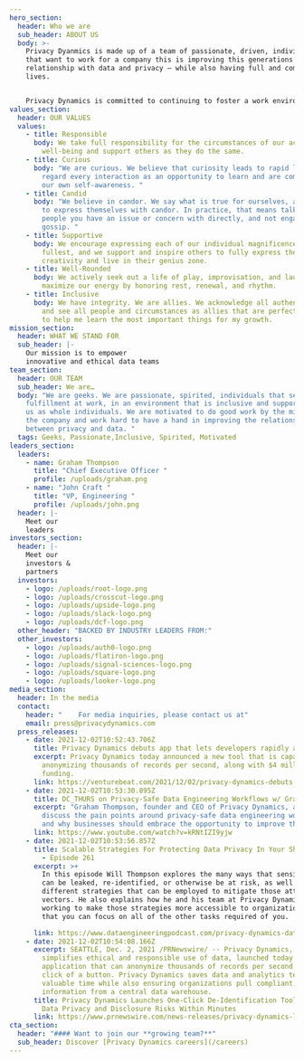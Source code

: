 ```yaml
---
hero_section:
  header: Who we are
  sub_header: ABOUT US
  body: >-
    Privacy Dyanmics is made up of a team of passionate, driven, individuals
    that want to work for a company this is improving this generations’
    relationship with data and privacy — while also having full and complete
    lives. 


    Privacy Dynamics is committed to continuing to foster a work environment that brings out the best in every one of our employees.
values_section:
  header: OUR VALUES
  values:
    - title: Responsible
      body: We take full responsibility for the circumstances of our actions and
        well-being and support others as they do the same.
    - title: Curious
      body: "We are curious. We believe that curiosity leads to rapid learning. We
        regard every interaction as an opportunity to learn and are committed to
        our own self-awareness. "
    - title: Candid
      body: "We believe in candor. We say what is true for ourselves, and allow others
        to express themselves with candor. In practice, that means talking to
        people you have an issue or concern with directly, and not engaging in
        gossip. "
    - title: Supportive
      body: We encourage expressing each of our individual magnificence to the
        fullest, and we support and inspire others to fully express their
        creativity and live in their genius zone.
    - title: Well-Rounded
      body: We actively seek out a life of play, improvisation, and laughter. We
        maximize our energy by honoring rest, renewal, and rhythm.
    - title: Inclusive
      body: We have integrity. We are allies. We acknowledge all authentic feelings,
        and see all people and circumstances as allies that are perfectly suited
        to help me learn the most important things for my growth.
mission_section:
  header: WHAT WE STAND FOR
  sub_header: |-
    Our mission is to empower 
    innovative and ethical data teams 
team_section:
  header: OUR TEAM
  sub_header: We are…
  body: "We are geeks. We are passionate, spirited, individuals that seek
    fulfillment at work, in an environment that is inclusive and supportive of
    us as whole individuals. We are motivated to do good work by the mission of
    the company and work hard to have a hand in improving the relationship
    between privacy and data. "
  tags: Geeks, Passionate,Inclusive, Spirited, Motivated
leaders_section:
  leaders:
    - name: Graham Thompson
      title: "Chief Executive Officer "
      profile: /uploads/graham.png
    - name: "John Craft "
      title: "VP, Engineering "
      profile: /uploads/john.png
  header: |-
    Meet our 
    leaders
investors_section:
  header: |-
    Meet our 
    investors & 
    partners
  investors:
    - logo: /uploads/root-logo.png
    - logo: /uploads/crosscut-logo.png
    - logo: /uploads/upside-logo.png
    - logo: /uploads/slack-logo.png
    - logo: /uploads/dcf-logo.png
  other_header: "BACKED BY INDUSTRY LEADERS FROM:"
  other_investors:
    - logo: /uploads/auth0-logo.png
    - logo: /uploads/flatiron-logo.png
    - logo: /uploads/signal-sciences-logo.png
    - logo: /uploads/square-logo.png
    - logo: /uploads/looker-logo.png
media_section:
  header: In the media
  contact:
    header: "    For media inquiries, please contact us at"
    email: press@privacydynamics.com
  press_releases:
    - date: 2021-12-02T10:52:43.706Z
      title: Privacy Dynamics debuts app that lets developers rapidly anonymize data
      excerpt: Privacy Dynamics today announced a new tool that is capable of
        anonymizing thousands of records per second, along with $4 million in
        funding.
      link: https://venturebeat.com/2021/12/02/privacy-dynamics-debuts-app-that-lets-developers-rapidly-anonymize-data/
    - date: 2021-12-02T10:53:30.895Z
      title: DC_THURS on Privacy-Safe Data Engineering Workflows w/ Graham Thompson
      excerpt: "Graham Thompson, founder and CEO of Privacy Dynamics, and Pete will
        discuss the pain points around privacy-safe data engineering workflows
        and why businesses should embrace the opportunity to improve them. "
      link: https://www.youtube.com/watch?v=kRNtIZI9yjw
    - date: 2021-12-02T10:53:56.857Z
      title: Scalable Strategies For Protecting Data Privacy In Your Shared Data Sets
        - Episode 261
      excerpt: >+
        In this episode Will Thompson explores the many ways that sensitive data
        can be leaked, re-identified, or otherwise be at risk, as well as the
        different strategies that can be employed to mitigate those attack
        vectors. He also explains how he and his team at Privacy Dynamics are
        working to make those strategies more accessible to organizations so
        that you can focus on all of the other tasks required of you.

      link: https://www.dataengineeringpodcast.com/privacy-dynamics-data-privacy-strategies-episode-261/
    - date: 2021-12-02T10:54:08.166Z
      excerpt: SEATTLE, Dec. 2, 2021 /PRNewswire/ -- Privacy Dynamics, a startup that
        simplifies ethical and responsible use of data, launched today a SaaS
        application that can anonymize thousands of records per second with the
        click of a button. Privacy Dynamics saves data and analytics teams
        valuable time while also ensuring organizations pull compliant, accurate
        information from a central data warehouse.
      title: Privacy Dynamics Launches One-Click De-Identification Tool, Eliminating
        Data Privacy and Disclosure Risks Within Minutes
      link: https://www.prnewswire.com/news-releases/privacy-dynamics-launches-one-click-de-identification-tool-eliminating-data-privacy-and-disclosure-risks-within-minutes-301436233.html
cta_section:
  header: "#### Want to join our **growing team?**"
  sub_header: Discover [Privacy Dynamics careers](/careers)
---
```

